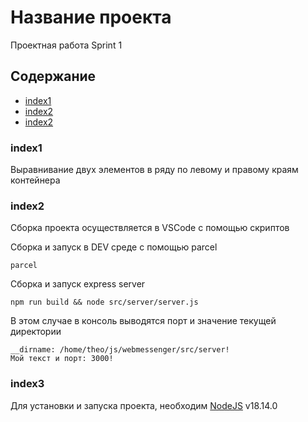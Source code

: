 # Название проекта
Проектная работа Sprint 1

## Содержание
- [index1](#index1)
- [index2](#index2)
- [index2](#index3)



### index1
Выравнивание двух элементов в ряду по левому и правому краям контейнера

### index2
Сборка проекта осуществляется в VSCode с помощью скриптов

Сборка и запуск в DEV среде с помощью parcel
```
parcel
```

Сборка и запуск express server
```
npm run build && node src/server/server.js
```

В этом случае в консоль выводятся порт и значение текущей директории
```
__dirname: /home/theo/js/webmessenger/src/server!
Мой текст и порт: 3000!
```


### index3
Для установки и запуска проекта, необходим [NodeJS](https://nodejs.org/) v18.14.0


